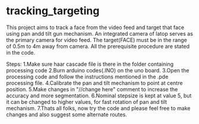 tracking_targeting
==================
This project aims to track a face from the video feed and target that face using pan andd tilt gun mechanism.
An integrated camera of latop serves as the primary camera for video feed.
The target(FACE) must be in the range of 0.5m to 4m away from camera.
All the prerequisite procedure are stated in the code.


Steps:
1.Make sure haar cascade file is there in the folder containing processing code 
2.Burn arduino codes(.INO) on the uno board.
3.Open the processing code and follow the instructions mentioned in the .pde processing file.
4.Calibrate the pan and tilt mechanism to point at centre position.
5.Make changes in "//change here" comment to increase the accuracy and more segmentation.
6.Nominal stepsize is kept at value 5, but it can be changed to higher values, for fast rotation of pan and tilt mechanism. 
7.Thats all folks, now try the code and please feel free to make changes and also suggest some alternate routes.
